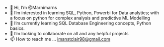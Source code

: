 - 👋 Hi, I’m @Marnimarns
- 👀 I’m interested in learning SQL, Python, Powerbi for Data analytics; with a focus on python for complex analysis and predictive ML Modelling
- 🌱 I’m currently learning SQL Database Engineering concepts, Python basics.
- 💞️ I’m looking to collaborate on all and any helpful projects
- 📫 How to reach me ... imanstclair98@gmail.com

<!---
Marnimarns/Marnimarns is a ✨ special ✨ repository because its `README.md` (this file) appears on your GitHub profile.
You can click the Preview link to take a look at your changes.
--->
